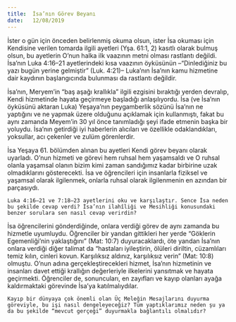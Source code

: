 ```yaml
---
title:  İsa’nın Görev Beyanı
date:   12/08/2019
---
```


İster o gün için önceden belirlenmiş okuma olsun, ister İsa okuması için Kendisine verilen tomarda ilgili ayetleri (Yşa. 61:1, 2) kasıtlı olarak bulmuş olsun, bu ayetlerin O’nun halka ilk vaazının metni olması rastlantı değildi. İsa’nın Luka 4:16–21 ayetlerindeki kısa vaazının öyküsünün –“Dinlediğiniz bu yazı bugün yerine gelmiştir” (Luk. 4:21)– Luka’nın İsa’nın kamu hizmetine dair kaydının başlangıcında bulunması da rastlantı değildir.

İsa’nın, Meryem’in “baş aşağı krallıkla” ilgili ezgisini bıraktığı yerden devralıp, Kendi hizmetinde hayata geçirmeye başladığı anlaşılıyordu. İsa (ve İsa’nın öyküsünü aktaran Luka) Yeşaya’nın peygamberlik sözünü İsa’nın ne yaptığını ve ne yapmak üzere olduğunu açıklamak için kullanmıştı, fakat bu aynı zamanda Meyem’in 30 yıl önce tanımladığı şeyi ifade etmenin başka bir yoluydu. İsa’nın getirdiği iyi haberlerin alıcıları ve özellikle odaklandıkları, yoksullar, acı çekenler ve zulüm görenlerdir.

İsa Yeşaya 61. bölümden alınan bu ayetleri Kendi görev beyanı olarak uyarladı. O’nun hizmeti ve görevi hem ruhsal hem yaşamsaldı ve O ruhsal olanla yaşamsal olanın bizim kimi zaman sandığımız kadar birbirine uzak olmadıklarını gösterecekti. İsa ve öğrencileri için insanlarla fiziksel ve yaşamsal olarak ilgilenmek, onlarla ruhsal olarak ilgilenmenin en azından bir parçasıydı.

`Luka 4:16–21 ve 7:18–23 ayetlerini oku ve karşılaştır. Sence İsa neden bu şekilde cevap verdi? İsa’nın ilahîliği ve Mesihliği konusundaki benzer sorulara sen nasıl cevap verirdin?`

İsa öğrencilerini gönderdiğinde, onlara verdiği görev de aynı zamanda bu hizmetle uyumluydu. Öğrenciler bir yandan gittikleri her yerde “Göklerin Egemenliği’nin yaklaştığını” (Mat: 10:7) duyuracaklardı, öte yandan İsa’nın onlara verdiği diğer talimat da “hastaları iyileştirin, ölüleri diriltin, cüzamlıları temiz kılın, cinleri kovun. Karşılıksız aldınız, karşılıksız verin” (Mat: 10:8) olmuştu. O’nun adına gerçekleştirecekleri hizmet, İsa’nın hizmetinin ve insanları davet ettiği krallığın değerleriyle ilkelerini yansıtmak ve hayata geçirmekti. Öğrenciler de, sonuncuları, en zayıfları ve kayıp olanları ayağa kaldırmaktaki görevinde İsa’ya katılmalıydılar.

`Kayıp bir dünyaya çok önemli olan Üç Meleğin Mesajlarını duyurma göreviyle, bu işi nasıl dengeleyeceğiz? Tüm yaptıklarımız neden şu ya da bu şekilde “mevcut gerçeği” duyurmakla bağlantılı olmalıdır?`